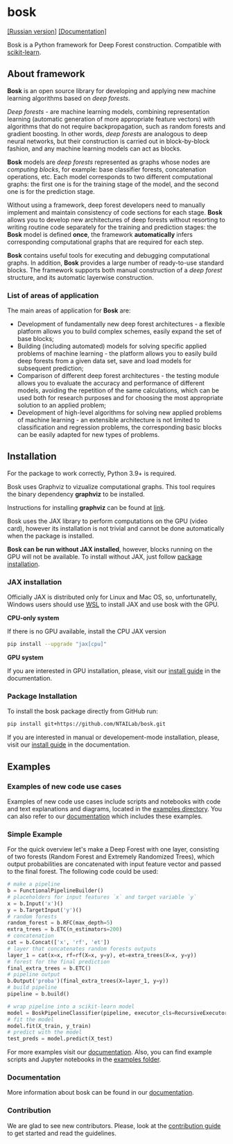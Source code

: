 # bosk

[[Russian version]](README.md)
[[Documentation]](https://ntailab.github.io/bosk/en_index.html)

Bosk is a Python framework for Deep Forest construction. Compatible with [scikit-learn](https://scikit-learn.org).

## About framework

**Bosk** is an open source library for developing and applying new machine learning algorithms based on *deep forests*.

*Deep forests* - are machine learning models,
combining representation learning (automatic generation of more appropriate feature vectors) with algorithms that do not require backpropagation, such as random forests and gradient boosting.
In other words, *deep forests* are analogous to deep neural networks, but their construction is carried out in block-by-block fashion, and any machine learning models can act as blocks.

**Bosk** models are *deep forests* represented as graphs whose nodes are *computing blocks*,
for example: base classifier forests, concatenation operations, etc.
Each model corresponds to two different computational
graphs: the first one is for the training stage of the model, and the second one is for the prediction stage.

Without using a framework, deep forest developers need to
manually implement and maintain consistency of code sections for each stage.
**Bosk** allows you to develop new architectures of deep
forests without resorting to writing routine code separately for the training and prediction stages:
the **Bosk** model is defined **once**,
the framework **automatically** infers corresponding computational graphs that are required for each step.

**Bosk** contains useful tools for executing and debugging computational graphs.
In addition, **Bosk** provides a large number of ready-to-use
standard blocks. The framework supports both manual construction of a *deep forest* structure,
and its automatic layerwise construction.

### List of areas of application

The main areas of application for **Bosk** are:

- Development of fundamentally new deep forest architectures - a flexible platform allows you to build complex schemes, easily expand the set of base blocks;
- Building (including automated) models for solving specific applied problems of machine learning - the platform allows you to easily build deep forests from a given data set, save and load models for subsequent prediction;
- Comparison of different deep forest architectures - the testing module allows you to evaluate the accuracy and performance of different models, avoiding the repetition of the same calculations, which can be used both for research purposes and for choosing the most appropriate solution to an applied problem;
- Development of high-level algorithms for solving new applied problems of machine learning - an extensible architecture is not limited to classification and regression problems, the corresponding basic blocks can be easily adapted for new types of problems.

## Installation

For the package to work correctly, Python 3.9+ is required.

Bosk uses Graphviz to vizualize computational graphs.
This tool requires the binary dependency **graphviz** to be installed.

Instructions for installing **graphviz** can be found at [link](https://graphviz.org/download/).

Bosk uses the JAX library to perform computations on the GPU (video card), however its installation is not trivial and cannot be done automatically when the package is installed.

**Bosk can be run without JAX installed**,
however, blocks running on the GPU will not be available.
To install without JAX, just follow [package installation](#package-installation).

### JAX installation

Officially JAX is distributed only for Linux and Mac OS, so, unfortunatelly, Windows users should use [WSL](https://docs.microsoft.com/en-us/windows/wsl/about) to install JAX and use bosk with the GPU.

**CPU-only system**

If there is no GPU available, install the CPU JAX version

```bash
pip install --upgrade "jax[cpu]"
```

**GPU system**

If you are interested in GPU installation, please, visit our [install guide](https://ntailab.github.io/bosk/install.html#jax-installation) in the documentation.

### Package Installation

To install the bosk package directly from GitHub run:

```bash
pip install git+https://github.com/NTAILab/bosk.git
```

If you are interested in manual or developement-mode installation, please, visit our [install guide](https://ntailab.github.io/bosk/install.html#package-installation) in the documentation.

## Examples

### Examples of new code use cases

Examples of new code use cases include scripts and notebooks with code and text explanations and diagrams, located in the [examples directory](examples/).
You can also refer to our [documentation](https://ntailab.github.io/bosk/en_examples.html) which includes these examples.

### Simple Example

For the quick overview let's make a Deep Forest with one layer, consisting of two forests (Random Forest and Extremely Randomized Trees), which output probabilities are concatenated with input feature vector and passed to the final forest. The following code could be used:

```python
# make a pipeline
b = FunctionalPipelineBuilder()
# placeholders for input features `x` and target variable `y`
x = b.Input('x')()
y = b.TargetInput('y')()
# random forests
random_forest = b.RFC(max_depth=5)
extra_trees = b.ETC(n_estimators=200)
# concatenation
cat = b.Concat(['x', 'rf', 'et'])
# layer that concatenates random forests outputs
layer_1 = cat(x=x, rf=rf(X=x, y=y), et=extra_trees(X=x, y=y))
# forest for the final prediction
final_extra_trees = b.ETC()
# pipeline output
b.Output('proba')(final_extra_trees(X=layer_1, y=y))
# build pipeline
pipeline = b.build()

# wrap pipeline into a scikit-learn model
model = BoskPipelineClassifier(pipeline, executor_cls=RecursiveExecutor)
# fit the model
model.fit(X_train, y_train)
# predict with the model
test_preds = model.predict(X_test)
```

For more examples visit our [documentation](https://ntailab.github.io/bosk/examples.html). Also, you can find example scripts and Jupyter notebooks in the [examples folder](examples/).

### Documentation

More information about bosk can be found in our [documentation](https://ntailab.github.io/bosk/en_index.html).

### Contribution

We are glad to see new contributors. Please, look at the [contribution guide](https://ntailab.github.io/bosk/contribution.html) to get started and read the guidelines.
